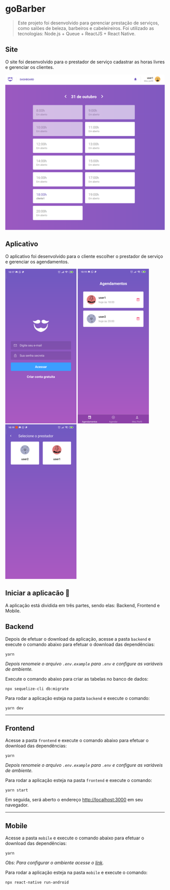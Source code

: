 # goBarber

> Este projeto foi desenvolvido para gerenciar prestação de serviços, como salões de beleza, barbeiros e cabeleireiros. Foi utilizado as tecnologias: Node.js + Queue + ReactJS + React Native.

## Site

O site foi desenvolvido para o prestador de serviço cadastrar as horas livres e gerenciar os clientes.

<img src="frontend/print2.png" alt="drawing" width="700"/>

## Aplicativo

O aplicativo foi desenvolvido para o cliente escolher o prestador de serviço e gerenciar os agendamentos.

<img src="mobile/print.png" alt="drawing" width="225"/>
<img src="mobile/print2.png" alt="drawing" width="225"/>
<img src="mobile/print3.png" alt="drawing" width="225"/>

## Iniciar a aplicacão :checkered_flag:

A aplicação está dividida em três partes, sendo elas: Backend, Frontend e Mobile.

## Backend

Depois de efetuar o download da aplicação, acesse a pasta `backend` e execute o comando abaixo para efetuar o download das dependências:

```console
yarn
```

_Depois renomeie o arquivo `.env.example` para `.env` e configure as variáveis de ambiente._

Execute o comando abaixo para criar as tabelas no banco de dados:

```console
npx sequelize-cli db:migrate
```

Para rodar a aplicação esteja na pasta `backend` e execute o comando:

```console
yarn dev
```

---

## Frontend

Acesse a pasta `frontend` e execute o comando abaixo para efetuar o download das dependências:

```console
yarn
```

_Depois renomeie o arquivo `.env.example` para `.env` e configure as variáveis de ambiente._

Para rodar a aplicação esteja na pasta `frontend` e execute o comando:

```console
yarn start
```

Em seguida, será aberto o endereço [http://localhost:3000](http://localhost:3000) em seu navegador.

---

## Mobile

Acesse a pasta `mobile` e execute o comando abaixo para efetuar o download das dependências:

```console
yarn
```

_Obs: Para configurar o ambiente acesse o [link](https://facebook.github.io/react-native/docs/getting-started.html)._

Para rodar a aplicação esteja na pasta `mobile` e execute o comando:

```console
npx react-native run-android
```
